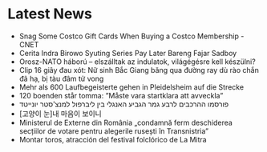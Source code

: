 # Latest News
-  Snag Some Costco Gift Cards When Buying a Costco Membership - CNET
-  Cerita Indra Birowo Syuting Series Pay Later Bareng Fajar Sadboy
-  Orosz-NATO háború – elszálltak az indulatok, világégésre kell készülni?
-  Clip 16 giây đau xót: Nữ sinh Bắc Giang băng qua đường ray dù rào chắn đã hạ, bị tàu đâm tử vong
-  Mehr als 600 Laufbegeisterte gehen in Pleidelsheim auf die Strecke
-  120 boenden står tomma: ”Måste vara startklara att avveckla”
-  פורסמו ההרכבים לרבע גמר הגביע האנגלי בין ליברפול למנצ'סטר יונייטד
-  [고양이 눈]내 마음이 보이니
-  Ministerul de Externe din România „condamnă ferm deschiderea secțiilor de votare pentru alegerile rusești în Transnistria”
-  Montar toros, atracción del festival folclórico de La Mitra
